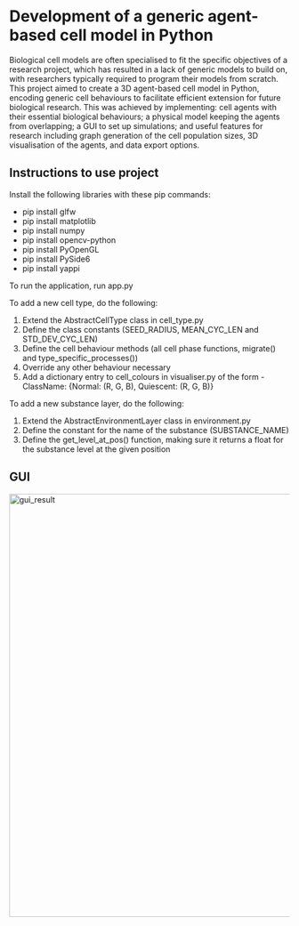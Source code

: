 # Development of a generic agent-based cell model in Python

Biological cell models are often specialised to fit the specific objectives of a research project, which has resulted in a lack of generic models to build on, with researchers typically required to program their models from scratch. This project aimed to create a 3D agent-based cell model in Python, encoding generic cell behaviours to facilitate efficient extension for future biological research. This was achieved by implementing: cell agents with their essential biological behaviours; a physical model keeping the agents from overlapping; a GUI to set up simulations; and useful features for research including graph generation of the cell population sizes, 3D visualisation of the agents, and data export options.

## Instructions to use project

Install the following libraries with these pip commands:
- pip install glfw
- pip install matplotlib
- pip install numpy
- pip install opencv-python
- pip install PyOpenGL
- pip install PySide6
- pip install yappi

To run the application, run app.py

To add a new cell type, do the following:
1. Extend the AbstractCellType class in cell_type.py
2. Define the class constants (SEED_RADIUS, MEAN_CYC_LEN and STD_DEV_CYC_LEN)
3. Define the cell behaviour methods (all cell phase functions, migrate() and type_specific_processes())
4. Override any other behaviour necessary
5. Add a dictionary entry to cell_colours in visualiser.py of the form - ClassName: {Normal: (R, G, B), Quiescent: (R, G, B)}

To add a new substance layer, do the following:
1. Extend the AbstractEnvironmentLayer class in environment.py
2. Define the constant for the name of the substance (SUBSTANCE_NAME)
3. Define the get_level_at_pos() function, making sure it returns a float for the substance level at the given position

## GUI

<img width="761" alt="gui_result" src="https://github.com/JessLeatherland/cells_abm/assets/104095275/ed3f49c2-c54f-47d0-ae0e-d6944b728bd7">
